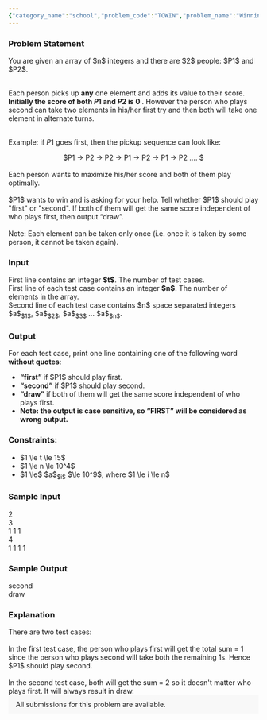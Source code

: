 ```yaml
---
{"category_name":"school","problem_code":"TOWIN","problem_name":"Winning Strategy","problemComponents":{"constraints":"","constraintsState":false,"subtasks":"","subtasksState":false,"inputFormat":"","inputFormatState":false,"outputFormat":"","outputFormatState":false,"sampleTestCases":{}},"video_editorial_url":"","languages_supported":{"0":"CPP14","1":"C","2":"JAVA","3":"PYTH 3.6","4":"CPP17","5":"PYTH","6":"PYP3","7":"CS2","8":"ADA","9":"PYPY","10":"TEXT","11":"PAS fpc","12":"NODEJS","13":"RUBY","14":"PHP","15":"GO","16":"HASK","17":"TCL","18":"PERL","19":"SCALA","20":"LUA","21":"kotlin","22":"BASH","23":"JS","24":"LISP sbcl","25":"rust","26":"PAS gpc","27":"BF","28":"CLOJ","29":"R","30":"D","31":"CAML","32":"FORT","33":"ASM","34":"swift","35":"FS","36":"WSPC","37":"LISP clisp","38":"SQL","39":"SCM guile","40":"PERL6","41":"ERL","42":"CLPS","43":"ICK","44":"NICE","45":"PRLG","46":"ICON","47":"COB","48":"SCM chicken","49":"PIKE","50":"SCM qobi","51":"ST","52":"SQLQ","53":"NEM"},"max_timelimit":1,"source_sizelimit":50000,"problem_author":"dj_r_1","problem_tester":"","date_added":"13-07-2020","tags":{"0":"cakewalk","1":"dem2020","2":"dementia","3":"dj_r_1","4":"greedy"},"problem_difficulty_level":"Cakewalk","best_tag":"","editorial_url":"https://discuss.codechef.com/problems/TOWIN","time":{"view_start_date":1597339800,"submit_start_date":1597339800,"visible_start_date":1597339800,"end_date":1735669800},"is_direct_submittable":false,"problemDiscussURL":"https://discuss.codechef.com/search?q=TOWIN","is_proctored":false,"visitedContests":{},"layout":"problem"}
---
```

<H3> Problem Statement</H3>
You are given an array of $n$ integers and there are $2$ people: $P1$ and $P2$. <br><br>

Each person picks up <b>any</b> one element and adds its value to their score. <b>Initially the score of both $P1$ and $P2$ is $0$ </b>. However the person who plays second can take two elements in his/her first try and then both will take one element in alternate turns. <br><br>

Example: if $P1$ goes first, then the pickup sequence can look like: 
<center>
$P1 → P2 → P2 → P1 → P2 → P1 → P2 .... $
</center>
<br>
Each person wants to maximize his/her score and both of them play optimally.
<br><br>
$P1$ wants to win and is asking for your help. Tell whether $P1$ should play "first" or "second". If both of them will get the same score independent of who plays first, then output “draw”.
<br><br>
Note: Each element can be taken only once (i.e. once it is taken by some person, it cannot be taken again). 

<H3>Input</H3>
First line contains an integer <b>$t$</b>. The number of test cases.<br>
First line of each test case contains an integer <b>$n$</b>. The number of elements in the array.<br>
Second line of each test case contains $n$ space separated integers $a$<sub>$1$</sub>, $a$<sub>$2$</sub>, $a$<sub>$3$</sub> ... $a$<sub>$n$</sub>.

<H3>Output</H3>
For each test case, print one line containing one of the following word <b>without quotes</b>:<br>
<ul>
<li><b>“first”</b> if $P1$ should play first.<br>
<li><b>“second”</b> if $P1$ should play second.<br>
<li><b>“draw”</b> if both of them will get the same score independent of who plays first.<br>
<li><b>Note: the output is case sensitive, so “FIRST” will be considered as wrong output.</b>
</ul>

<H3>Constraints: </H3>
<ul>
<li> $1 \le t \le 15$ <br>
<li> $1 \le n \le 10^4$ <br>
<li> $1 \le$ $a$<sub>$i$</sub> $\le 10^9$, where $1 \le i \le n$
</ul>

<H3>Sample Input</H3>
2<br>
3<br>
1 1 1<br>
4<br>
1 1 1 1<br>

<H3>Sample Output</H3>
second<br>
draw<br>

<H3>Explanation</H3>
There are two test cases:
<br><br>
In the first test case, the person who plays first will get the total sum = 1 since the person who plays second will take both the remaining 1s. Hence $P1$ should play second.
<br><br>
In the second test case, both will get the sum = 2 so it doesn't matter who plays first. It will always result in draw.
<aside style='background: #f8f8f8;padding: 10px 15px;'><div>All submissions for this problem are available.</div></aside>